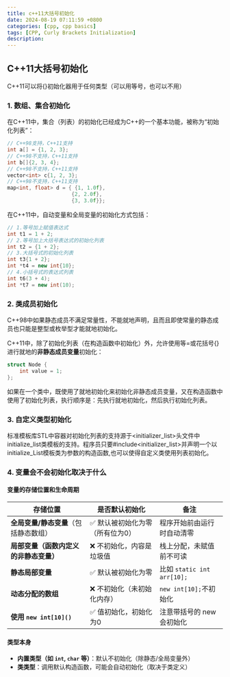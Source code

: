```yaml
---
title: c++11大括号初始化
date: 2024-08-19 07:11:59 +0800
categories: [cpp, cpp basics]
tags: [CPP, Curly Brackets Initialization]
description: 
---
```

## C++11大括号初始化

C++11可以将{}初始化器用于任何类型（可以用等号，也可以不用）

### 1. 数组、集合初始化

在C++11中，集合（列表）的初始化已经成为C++的一个基本功能，被称为“初始化列表”：

```c++
// C++98支持，C++11支持
int a[] = {1, 2, 3};
// C++98不支持，C++11支持
int b[]{2, 3, 4};
// C++98不支持，C++11支持
vector<int> c{1, 2, 3};
// C++98不支持，C++11支持
map<int, float> d = { {1, 1.0f},
                     {2, 2.0f},
                     {3, 3.0f}};
```

在C++11中，自动变量和全局变量的初始化方式包括：

```c++
// 1.等号加上赋值表达式
int t1 = 1 + 2;
// 2.等号加上大括号表达式的初始化列表
int t2 = {1 + 2};
// 3.大括号式的初始化列表
int t3{1 + 2};
int *t4 = new int{10};
// 4.小括号式的表达式列表
int t6(3 + 4);
int *t7 = new int(10);
```

### 2. 类成员初始化

C++98中如果静态成员不满足常量性，不能就地声明，且而且即使常量的静态成员也只能是整型或枚举型才能就地初始化。

C++11中，除了初始化列表（在构造函数中初始化）外，允许使用等=或花括号{}进行就地的**非静态成员变量**初始化：

```c++
struct Node {
    int value = 1;
};
```

如果在一个类中，既使用了就地初始化来初始化非静态成员变量，又在构造函数中使用了初始化列表，执行顺序是：先执行就地初始化，然后执行初始化列表。

### 3. 自定义类型初始化

标准模板库STL中容器对初始化列表的支持源于<initializer_list>头文件中initialize_list类模板的支持。程序员只要#include<initializer_list>并声明一个以initialize_List<T>模板类为参数的构造函数,也可以使得自定义类使用列表初始化。

### 4. 变量会不会初始化取决于什么

#### 变量的存储位置和生命周期

| 存储位置                               | 是否默认初始化                  | 备注                       |
| -------------------------------------- | ------------------------------- | -------------------------- |
| **全局变量/静态变量**（包括静态数组）  | ✅ 默认被初始化为零（所有位为0） | 程序开始前由运行时自动清零 |
| **局部变量（函数内定义的非静态变量）** | ❌ 不初始化，内容是垃圾值        | 栈上分配，未赋值前不可读   |
| **静态局部变量**                       | ✅ 默认被初始化为零              | 比如 `static int arr[10];` |
| **动态分配的数组**                     | ❌ 不初始化（未初始化内存）      | `new int[10];`不初始化     |
| **使用 `new int[10]()`**               | ✅ 值初始化，初始化为0           | 注意带括号的 new 会初始化  |

#### 类型本身

- **内置类型（如 `int`, `char` 等）**：默认不初始化（除静态/全局变量外）
- **类类型**：调用默认构造函数，可能会自动初始化（取决于类定义）
